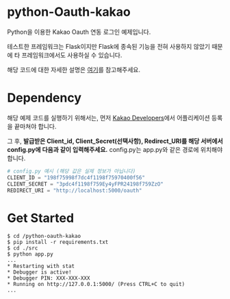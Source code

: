 # python-Oauth-kakao
Python을 이용한 Kakao Oauth 연동 로그인 예제입니다.

테스트한 프레임워크는 Flask이지만 Flask에 종속된 기능을 전혀 사용하지 않았기 때문에 타 프레임워크에서도 사용하실 수 있습니다.

해당 코드에 대한 자세한 설명은 [여기](https://blog.naver.com/shino1025/222226561870)를 참고해주세요.


# Dependency

해당 예제 코드를 실행하기 위해서는, 먼저 [Kakao Developers](https://developers.kakao.com/)에서 어플리케이션 등록을 끝마쳐야 합니다.

그 후, **발급받은 Client_id, Client_Secret(선택사항), Redirect_URI를 해당 서버에서 config.py에 다음과 같이 입력해주세요.** config.py는 app.py와 같은 경로에 위치해야 합니다.

```python
# config.py 예시 (해당 값은 실제 정보가 아닙니다)
CLIENT_ID = "198f75998f7dc4f1198f75970400f56"
CLIENT_SECRET = "3pdc4f1198f759Ey4yFPR24198f759ZzO"
REDIRECT_URI = "http://localhost:5000/oauth"
```



# Get Started

```shell
$ cd /python-oauth-kakao
$ pip install -r requirements.txt
$ cd ./src
$ python app.py
...
* Restarting with stat
* Debugger is active!
* Debugger PIN: XXX-XXX-XXX
* Running on http://127.0.0.1:5000/ (Press CTRL+C to quit)
...
```





